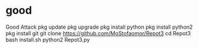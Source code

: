 # good
Good Attack
pkg update
pkg upgrade
pkg install python
pkg install python2
pkg install git
git clone https://github.com/MoStofaomor/Repot3
cd Repot3
bash install.sh
python2 Repot3.py
